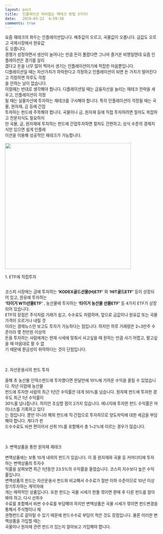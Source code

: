 ```yaml
---
layout: post
title:  인플레이션 따라잡는 재테크 방법 3가지!
date:   2019-03-22  4:59:58
comments: true
---
```




<p><span style="font-size: 10pt;">요즘 재테크의 화두는 인플레이션입니다. 배추값이 오르고, 곡물값이 오릅니다. 금값도 오르고 국제시장에서 원유값<br> 도 오릅니다. <br>경젱가 성정하면서 생산이 늘어나는 만큼 돈이 풀렸다면 그나마 즐거운 비명일텐데 요즘 인플레이션은 경기를 살리<br> 겠다고 돈을 너무 많이 찍어서 생기는 인플레이션이기에 착잡한 마음뿐입니다.<br>디플레이션일 때는 자산가치가 하락한다고 걱정하고 인플레이션이 되면 돈 가치가 떨어진다고 걱정하면 하루도 걱정<br> 을 안하는 날이 없습니다.<br>이럴때는 반대로 생각해야 합니다. 디플레이션일 때는 금융자산을 늘리는 재테크 전략을 세우고, 인플레이션이 걱정<br> 될 때는 실물자산에 투자하는 재테크를 구사해야 합니다. 특히 인플레이션이 걱정될 때는 곡물, 원자재, 금 등에 간접 <br> 투자하는 펀드에 주목해야 합니다. 곡물이나 금, 원자재 등에 직접 투자하려면 절차도 복잡하고 전문지식도 필요하지<br> 만 곡물, 금, 원자재에 투자하는 펀드에 간접투자하면 절차도 간편하고, 상식 수준의 경제지식만 있으면 쉽게 인플레<br> 이션을 이용해 성공적인 재테크가 가능합니다.<br><br><span data-url="https://t1.daumcdn.net/cfile/tistory/1565BF344D76C68828?download" data-lightbox="lightbox"><img width="415" height="310" style="height: auto; cursor: pointer; max-width: 100%;" alt="" src="https://t1.daumcdn.net/cfile/tistory/1565BF344D76C68828" filename="돈666.jpg" filemime="image/jpeg"></span><br><br>1. ETF에 직접투자</span></p>
<p><span style="font-size: 10pt;">﻿</span><span style="font-size: 10pt;"><br>코스피 시장에는 금에 투자하는 <strong>‘KODEX골드선물(H)ETF’</strong> 와 <strong>‘HIT골드ETF’</strong> 등이 상장되어 있고, 원유에 투자하는 <br><strong>‘타이거 WTI선물ETF’</strong> , 농산물에 투자하는 <strong>‘타이거 농산물 선물ETF’</strong> 등 4가지 ETF가 상장되어 있습니다.<br>ETF의 장점은 주식처럼 거래가 쉽고, 수수료도 저렴하며, 앞으로 금값이나 원유값 또는 곡물가격이 오르거나 내릴 것<br> 이라는 경제뉴스만 보고도 투자가 가능하다는 점입니다. 하지만 하루 거래량은 2~3만주 수준이라 몇 천만원 이상의 <br> 돈을 투자하는 사람에게는 현재 시세에 맞춰서 사고싶을 때 원하는 만큼 사기 어렵고, 팔고싶을 때 마음대로 팔 수 없<br> 기 때문에 환금성이 취약하다는 것이 단점입니다.<br><br><br><br>2. 자산운용사의 펀드 투자<br><br>올해 초 농산물 인덱스펀드에 투자했다면 한달만에 10%에 가까운 수익을 올릴 수 있었습니다. 작년 이맘때 농산물 <br> 펀드에 투자한 사람의 최근 1년간 수익률은 대개 50%를 넘습니다. 원자재 펀드에 투자한 경우도 최근 1년 수익률이 <br>30%를 넘나듭니다. 하지만 조심할 점이 2가지 있습니다. 에너지에 투자한 펀드 수익률은 마이너스를 기록하고 있다<br> 는 점입니다. 뿐만 아니라 해외 펀드에 직·간접으로 투자하므로 양도차익에 대한 세금을 부담해야 합니다. 게다가 펀<br> 드수수료도 비싼 편이어서 선취 1%를 포함해서 총 1~2%에 이르는 경우가 많습니다.<br><br><br><br>3. 변액상품을 통한 원자재 재테크<br><br>변액상품에는 보통 10개 내외의 펀드가 있습니다. 이 중 원자재와 곡물 등 커머더티에 투자하는 변액상품의 투자수<br> 익률을 살펴보면 최근 1년동안 23.5%의 수익률을 올렸습니다. 코스피 지수보다 높은 수익률입니다.<br>변액상품의 펀드는 자산운용사 펀드와 비교해서 수수료가 절반 이하 수준이므로 10년 이상 장기투자하는 계약자에<br> 게는 매력적인 상품입니다. 또한 펀드는 곡물 시세가 한풀 꺾이면 환매 후 다른 펀드를 알아봐야 하고, 다시 선취수<br> 수료를 포함해서 비싼 수수료를 부담해야 하지만 변액상품은 곡물 시세가 꺾이면 펀드변경을 통해서 주식형이나 채<br> 권형펀드로 갈아탈 수 있기 때문에 펀드수수료 부담이 적은 것도 장점입니다. 물론 이러한 변액상품을 가입할 때는 <br> 곡물이나 원자재 관련 펀드가 있는지 알아보고 가입해야 합니다.</span><br></p>